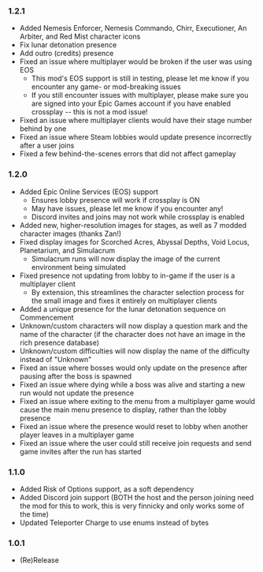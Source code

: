 ### 1.2.1 ###
- Added Nemesis Enforcer, Nemesis Commando, Chirr, Executioner, An Arbiter, and Red Mist character icons
- Fix lunar detonation presence
- Add outro (credits) presence
- Fixed an issue where multiplayer would be broken if the user was using EOS
  - This mod's EOS support is still in testing, please let me know if you encounter any game- or mod-breaking issues
  - If you still encounter issues with multiplayer, please make sure you are signed into your Epic Games account if you have enabled crossplay -- this is not a mod issue!
- Fixed an issue where multiplayer clients would have their stage number behind by one
- Fixed an issue where Steam lobbies would update presence incorrectly after a user joins
- Fixed a few behind-the-scenes errors that did not affect gameplay

### 1.2.0 ###
- Added Epic Online Services (EOS) support
  - Ensures lobby presence will work if crossplay is ON
  - May have issues, please let me know if you encounter any!
  - Discord invites and joins may not work while crossplay is enabled
- Added new, higher-resolution images for stages, as well as 7 modded character images (thanks Zan!)
- Fixed display images for Scorched Acres, Abyssal Depths, Void Locus, Planetarium, and Simulacrum
  - Simulacrum runs will now display the image of the current environment being simulated
- Fixed presence not updating from lobby to in-game if the user is a multiplayer client
  - By extension, this streamlines the character selection process for the small image and fixes it entirely on multiplayer clients
- Added a unique presence for the lunar detonation sequence on Commencement
- Unknown/custom characters will now display a question mark and the name of the character (if the character does not have an image in the rich presence database)
- Unknown/custom difficulties will now display the name of the difficulty instead of "Unknown"
- Fixed an issue where bosses would only update on the presence after pausing after the boss is spawned
- Fixed an issue where dying while a boss was alive and starting a new run would not update the presence
- Fixed an issue where exiting to the menu from a multiplayer game would cause the main menu presence to display, rather than the lobby presence
- Fixed an issue where the presence would reset to lobby when another player leaves in a multiplayer game
- Fixed an issue where the user could still receive join requests and send game invites after the run has started

### 1.1.0 ###
- Added Risk of Options support, as a soft dependency
- Added Discord join support (BOTH the host and the person joining need the mod for this to work, this is very finnicky and only works some of the time)
- Updated Teleporter Charge to use enums instead of bytes

### 1.0.1 ###
- (Re)Release